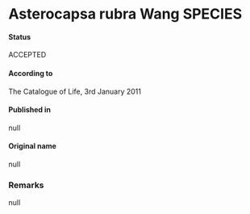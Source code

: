 # Asterocapsa rubra Wang SPECIES

#### Status
ACCEPTED

#### According to
The Catalogue of Life, 3rd January 2011

#### Published in
null

#### Original name
null

### Remarks
null